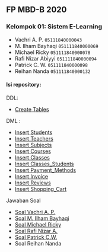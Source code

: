 
## FP MBD-B 2020

### Kelompok **01**: Sistem E-Learning

 - Vachri A. P.   `05111840000043`
 - M. Ilham Bayhaqi  `051111840000069`
 - Michael Ricky `051111840000078`
 -  Rafi Nizar Abiyyi `051111840000094`
 - Patrick C. W. `051111840000098`
 - Reihan Nanda `051111840000132`


#### Isi repository:
DDL:

 - [Create Tables](https://github.com/segi3/fp-mbd-20/blob/master/DDL.sql)
 
DML :

 -  [Insert Students](https://github.com/segi3/fp-mbd-20/blob/master/students.sql)
 - [Insert Teachers](https://github.com/segi3/fp-mbd-20/blob/master/teachers.sql)
 - [ Insert Subjects](https://github.com/segi3/fp-mbd-20/blob/master/subjects.sql)
 - [Insert Courses](https://github.com/segi3/fp-mbd-20/blob/master/courses.sql)
 - [Insert Classes](https://github.com/segi3/fp-mbd-20/blob/master/classes.sql)
 - [Insert Classes_Students](https://github.com/segi3/fp-mbd-20/blob/master/classes_students.sql)
 - [Insert Payment_Methods](https://github.com/segi3/fp-mbd-20/blob/master/payment_methods.sql)
 - [Insert Invoice](https://github.com/segi3/fp-mbd-20/blob/master/invoice.sql)
 - [ Insert Reviews](https://github.com/segi3/fp-mbd-20/blob/master/reviews.sql)
 - [Insert Shopping_Cart](https://github.com/segi3/fp-mbd-20/blob/master/shopping%20carts.sql)
 
 Jawaban Soal
 

 - [Soal Vachri A. P.](https://github.com/segi3/fp-mbd-20/blob/master/soal/soal_vachri_attala_05111840000043.sql)
 - [Soal M. Ilham Bayhaqi](https://github.com/segi3/fp-mbd-20/blob/master/soal/Soal_M_Ilham_Bayhaqi_05111840000069.sql)
 - [Soal Michael Ricky](https://github.com/segi3/fp-mbd-20/blob/master/soal/Soal_Michael_Ricky_05111840000078.sql)
 - [Soal Rafi Nizar A.](https://github.com/segi3/fp-mbd-20/blob/master/soal/soal_rafi_nizar_05111840000094.sql)
 - [Soal Patrick C.W.](https://github.com/segi3/fp-mbd-20/blob/master/soal/Soal_Patrick_Cipta_Winata_05111840000098.sql)
 - Soal Reihan Nanda

